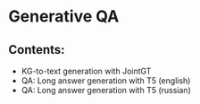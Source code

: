 # Generative QA
## Contents:
- KG-to-text generation with JointGT
- QA: Long answer generation with T5 (english)
- QA: Long answer generation with T5 (russian)
